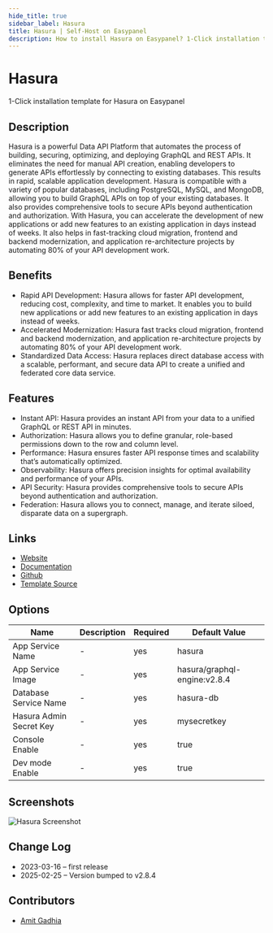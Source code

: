 ```yaml
---
hide_title: true
sidebar_label: Hasura
title: Hasura | Self-Host on Easypanel
description: How to install Hasura on Easypanel? 1-Click installation template for Hasura on Easypanel
---
```


<!-- generated -->

# Hasura

1-Click installation template for Hasura on Easypanel

## Description

Hasura is a powerful Data API Platform that automates the process of building, securing, optimizing, and deploying GraphQL and REST APIs. It eliminates the need for manual API creation, enabling developers to generate APIs effortlessly by connecting to existing databases. This results in rapid, scalable application development. Hasura is compatible with a variety of popular databases, including PostgreSQL, MySQL, and MongoDB, allowing you to build GraphQL APIs on top of your existing databases. It also provides comprehensive tools to secure APIs beyond authentication and authorization. With Hasura, you can accelerate the development of new applications or add new features to an existing application in days instead of weeks. It also helps in fast-tracking cloud migration, frontend and backend modernization, and application re-architecture projects by automating 80% of your API development work.

## Benefits

- Rapid API Development: Hasura allows for faster API development, reducing cost, complexity, and time to market. It enables you to build new applications or add new features to an existing application in days instead of weeks.
- Accelerated Modernization: Hasura fast tracks cloud migration, frontend and backend modernization, and application re-architecture projects by automating 80% of your API development work.
- Standardized Data Access: Hasura replaces direct database access with a scalable, performant, and secure data API to create a unified and federated core data service.

## Features

- Instant API: Hasura provides an instant API from your data to a unified GraphQL or REST API in minutes.
- Authorization: Hasura allows you to define granular, role-based permissions down to the row and column level.
- Performance: Hasura ensures faster API response times and scalability that’s automatically optimized.
- Observability: Hasura offers precision insights for optimal availability and performance of your APIs.
- API Security: Hasura provides comprehensive tools to secure APIs beyond authentication and authorization.
- Federation: Hasura allows you to connect, manage, and iterate siloed, disparate data on a supergraph.

## Links

- [Website](https://hasura.io/)
- [Documentation](https://hasura.io/docs/latest/deployment/deployment-guides/kubernetes)
- [Github](https://github.com/hasura/graphql-engine)
- [Template Source](https://github.com/easypanel-io/templates/tree/main/templates/hasura)

## Options

Name | Description | Required | Default Value
-|-|-|-
App Service Name | - | yes | hasura
App Service Image | - | yes | hasura/graphql-engine:v2.8.4
Database Service Name | - | yes | hasura-db
Hasura Admin Secret Key | - | yes | mysecretkey
Console Enable | - | yes | true
Dev mode Enable | - | yes | true

## Screenshots

![Hasura Screenshot](./assets/screenshot.png)

## Change Log

- 2023-03-16 – first release
- 2025-02-25 – Version bumped to v2.8.4

## Contributors

- [Amit Gadhia](https://github.com/amitoo7)

